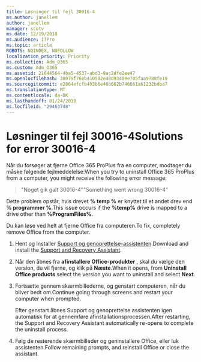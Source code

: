 ```yaml
---
title: Løsninger til fejl 30016-4
ms.author: janellem
author: janellem
manager: scotv
ms.date: 12/19/2018
ms.audience: ITPro
ms.topic: article
ROBOTS: NOINDEX, NOFOLLOW
localization_priority: Priority
ms.collection: Adm_O365
ms.custom: Adm_O365
ms.assetid: 21644564-4ba5-4537-abd3-9ac2dfe2ee47
ms.openlocfilehash: 38079f76eb410592e48d93409e705faa9788fe19
ms.sourcegitcommit: e2864efcfb493b6e46b662b746661a61232bdba7
ms.translationtype: MT
ms.contentlocale: da-DK
ms.lasthandoff: 01/24/2019
ms.locfileid: "29463748"
---
```

# <a name="solutions-for-error-30016-4"></a><span data-ttu-id="3b7bf-102">Løsninger til fejl 30016-4</span><span class="sxs-lookup"><span data-stu-id="3b7bf-102">Solutions for error 30016-4</span></span>

<span data-ttu-id="3b7bf-103">Når du forsøger at fjerne Office 365 ProPlus fra en computer, modtager du måske følgende fejlmeddelelse:</span><span class="sxs-lookup"><span data-stu-id="3b7bf-103">When you try to uninstall Office 365 ProPlus from a computer, you might receive the following error message:</span></span>
  
> <span data-ttu-id="3b7bf-104">"Noget gik galt 30016-4"</span><span class="sxs-lookup"><span data-stu-id="3b7bf-104">"Something went wrong 30016-4"</span></span>
    
<span data-ttu-id="3b7bf-105">Dette problem opstår, hvis drevet **% temp %** er knyttet til et andet drev end **% programmer %**.</span><span class="sxs-lookup"><span data-stu-id="3b7bf-105">This issue occurs if the **%temp%** drive is mapped to a drive other than **%ProgramFiles%**.</span></span> 
  
<span data-ttu-id="3b7bf-106">Du kan løse ved helt at fjerne Office fra computeren.</span><span class="sxs-lookup"><span data-stu-id="3b7bf-106">To fix, completely remove Office from the computer.</span></span>
  
1. <span data-ttu-id="3b7bf-107">Hent og Installer [Support og genoprettelse-assistenten](https://aka.ms/SARA-OfficeUninstall-Alchemy).</span><span class="sxs-lookup"><span data-stu-id="3b7bf-107">Download and install the [Support and Recovery Assistant](https://aka.ms/SARA-OfficeUninstall-Alchemy).</span></span>
    
2. <span data-ttu-id="3b7bf-108">Når den åbnes fra **afinstallere Office-produkter** , skal du vælge den version, du vil fjerne, og klik på **Næste**.</span><span class="sxs-lookup"><span data-stu-id="3b7bf-108">When it opens, from **Uninstall Office products** select the version you want to uninstall and select **Next**.</span></span> 
    
3. <span data-ttu-id="3b7bf-109">Fortsætte gennem skærmbillederne, og genstart computeren, når du bliver bedt om.</span><span class="sxs-lookup"><span data-stu-id="3b7bf-109">Continue going through screens and restart your computer when prompted.</span></span>
    
    <span data-ttu-id="3b7bf-110">Efter genstart åbnes Support og genoprettelse assistenten igen automatisk for at gennemføre afinstallationsprocessen.</span><span class="sxs-lookup"><span data-stu-id="3b7bf-110">After restarting, the Support and Recovery Assistant automatically re-opens to complete the uninstall process.</span></span>
    
4. <span data-ttu-id="3b7bf-111">Følg de resterende skærmbilleder og geninstallere Office, eller luk assistenten.</span><span class="sxs-lookup"><span data-stu-id="3b7bf-111">Follow remaining prompts, and reinstall Office or close the assistant.</span></span>
    

